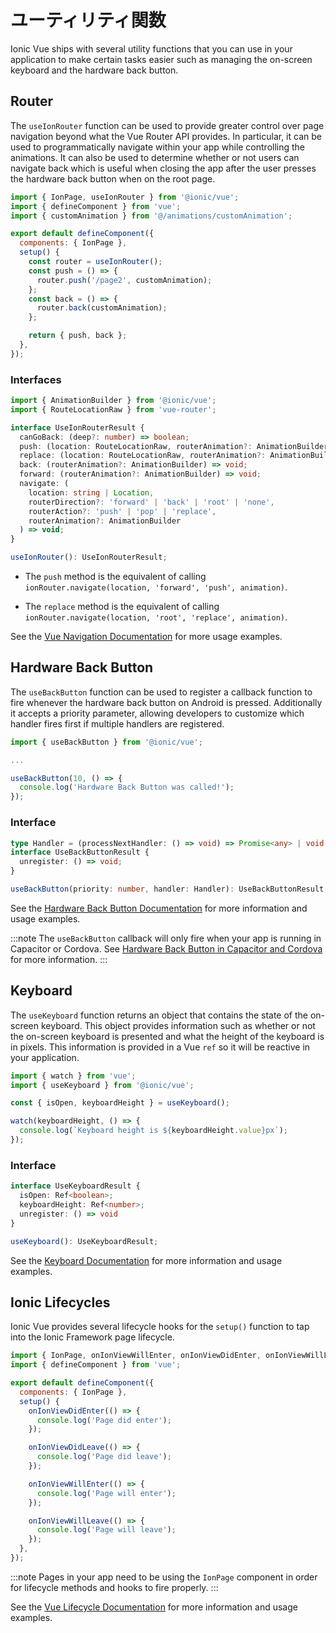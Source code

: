 # ユーティリティ関数

Ionic Vue ships with several utility functions that you can use in your application to make certain tasks easier such as managing the on-screen keyboard and the hardware back button.

## Router

The `useIonRouter` function can be used to provide greater control over page navigation beyond what the Vue Router API provides. In particular, it can be used to programmatically navigate within your app while controlling the animations. It can also be used to determine whether or not users can navigate back which is useful when closing the app after the user presses the hardware back button when on the root page.

```js
import { IonPage, useIonRouter } from '@ionic/vue';
import { defineComponent } from 'vue';
import { customAnimation } from '@/animations/customAnimation';

export default defineComponent({
  components: { IonPage },
  setup() {
    const router = useIonRouter();
    const push = () => {
      router.push('/page2', customAnimation);
    };
    const back = () => {
      router.back(customAnimation);
    };

    return { push, back };
  },
});
```

### Interfaces

```ts
import { AnimationBuilder } from '@ionic/vue';
import { RouteLocationRaw } from 'vue-router';

interface UseIonRouterResult {
  canGoBack: (deep?: number) => boolean;
  push: (location: RouteLocationRaw, routerAnimation?: AnimationBuilder) => void;
  replace: (location: RouteLocationRaw, routerAnimation?: AnimationBuilder) => void;
  back: (routerAnimation?: AnimationBuilder) => void;
  forward: (routerAnimation?: AnimationBuilder) => void;
  navigate: (
    location: string | Location,
    routerDirection?: 'forward' | 'back' | 'root' | 'none',
    routerAction?: 'push' | 'pop' | 'replace',
    routerAnimation?: AnimationBuilder
  ) => void;
}

useIonRouter(): UseIonRouterResult;
```

- The `push` method is the equivalent of calling `ionRouter.navigate(location, 'forward', 'push', animation)`.

- The `replace` method is the equivalent of calling `ionRouter.navigate(location, 'root', 'replace', animation)`.

See the [Vue Navigation Documentation](./navigation#navigating-using-useionrouter) for more usage examples.

## Hardware Back Button

The `useBackButton` function can be used to register a callback function to fire whenever the hardware back button on Android is pressed. Additionally it accepts a priority parameter, allowing developers to customize which handler fires first if multiple handlers are registered.

```js
import { useBackButton } from '@ionic/vue';

...

useBackButton(10, () => {
  console.log('Hardware Back Button was called!');
});
```

### Interface

```ts
type Handler = (processNextHandler: () => void) => Promise<any> | void | null;
interface UseBackButtonResult {
  unregister: () => void;
}

useBackButton(priority: number, handler: Handler): UseBackButtonResult;
```

See the [Hardware Back Button Documentation](../developing/hardware-back-button) for more information and usage examples.

:::note
The `useBackButton` callback will only fire when your app is running in Capacitor or Cordova. See [Hardware Back Button in Capacitor and Cordova](../developing/hardware-back-button#hardware-back-button-in-capacitor-and-cordova) for more information.
:::

## Keyboard

The `useKeyboard` function returns an object that contains the state of the on-screen keyboard. This object provides information such as whether or not the on-screen keyboard is presented and what the height of the keyboard is in pixels. This information is provided in a Vue `ref` so it will be reactive in your application.

```js
import { watch } from 'vue';
import { useKeyboard } from '@ionic/vue';

const { isOpen, keyboardHeight } = useKeyboard();

watch(keyboardHeight, () => {
  console.log(`Keyboard height is ${keyboardHeight.value}px`);
});
```

### Interface

```ts
interface UseKeyboardResult {
  isOpen: Ref<boolean>;
  keyboardHeight: Ref<number>;
  unregister: () => void
}

useKeyboard(): UseKeyboardResult;
```

See the [Keyboard Documentation](../developing/keyboard) for more information and usage examples.

## Ionic Lifecycles

Ionic Vue provides several lifecycle hooks for the `setup()` function to tap into the Ionic Framework page lifecycle.

```js
import { IonPage, onIonViewWillEnter, onIonViewDidEnter, onIonViewWillLeave, onIonViewDidLeave } from '@ionic/vue';
import { defineComponent } from 'vue';

export default defineComponent({
  components: { IonPage },
  setup() {
    onIonViewDidEnter(() => {
      console.log('Page did enter');
    });

    onIonViewDidLeave(() => {
      console.log('Page did leave');
    });

    onIonViewWillEnter(() => {
      console.log('Page will enter');
    });

    onIonViewWillLeave(() => {
      console.log('Page will leave');
    });
  },
});
```

:::note
Pages in your app need to be using the `IonPage` component in order for lifecycle methods and hooks to fire properly.
:::

See the [Vue Lifecycle Documentation](./lifecycle) for more information and usage examples.
